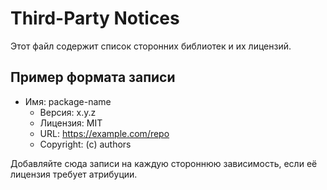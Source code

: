 # Third-Party Notices

Этот файл содержит список сторонних библиотек и их лицензий.

## Пример формата записи
- Имя: package-name
  - Версия: x.y.z
  - Лицензия: MIT
  - URL: https://example.com/repo
  - Copyright: (c) authors

Добавляйте сюда записи на каждую стороннюю зависимость, если её лицензия требует атрибуции.
